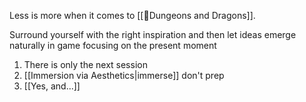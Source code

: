 Less is more when it comes to [[🌳Dungeons and Dragons]].

Surround yourself with the right inspiration and then let ideas emerge naturally in game focusing on the present moment

1. There is only the next session
2. [[Immersion via Aesthetics|immerse]] don't prep
3. [[Yes, and...]]